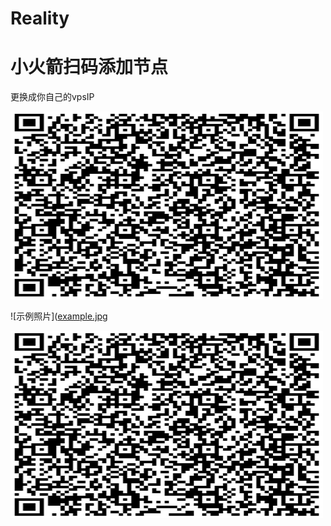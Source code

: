 # Reality

# 小火箭扫码添加节点
更换成你自己的vpsIP

<style>
img {
  width: 50px;
  height: 50x;
}
</style>

![图片描述](https://github.com/sengnie/Reality/blob/main/url.png)


<style>
img {
  width: 500px;
  height: 300px;
}
</style>

![示例照片]([example.jpg](https://github.com/sengnie/Reality/blob/main/url.png)

<style>
img {
  width: 500px;
  height: 300px;
}
</style>

![示例照片](https://github.com/sengnie/Reality/blob/main/url.png)
